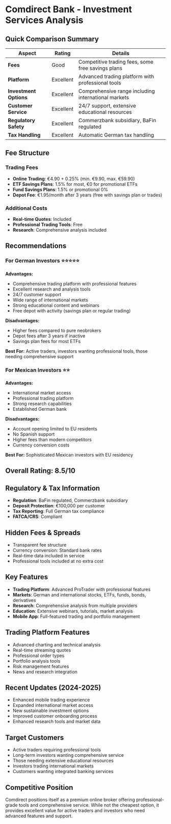 # Comdirect Bank - Investment Services Analysis

## Quick Comparison Summary
| Aspect | Rating | Details |
|--------|--------|---------|
| **Fees** | Good | Competitive trading fees, some free savings plans |
| **Platform** | Excellent | Advanced trading platform with professional tools |
| **Investment Options** | Excellent | Comprehensive range including international markets |
| **Customer Service** | Excellent | 24/7 support, extensive educational resources |
| **Regulatory Safety** | Excellent | Commerzbank subsidiary, BaFin regulated |
| **Tax Handling** | Excellent | Automatic German tax handling |

## Fee Structure

### Trading Fees
- **Online Trading**: €4.90 + 0.25% (min. €9.90, max. €59.90)
- **ETF Savings Plans**: 1.5% for most, €0 for promotional ETFs
- **Fund Savings Plans**: 1.5% or promotional 0%
- **Depot Fee**: €1.95/month after 3 years (free with savings plan or trades)

### Additional Costs
- **Real-time Quotes**: Included
- **Professional Trading Tools**: Free
- **Research**: Comprehensive analysis included

## Recommendations

### For German Investors ⭐⭐⭐⭐⭐
**Advantages:**
- Comprehensive trading platform with professional features
- Excellent research and analysis tools
- 24/7 customer support
- Wide range of international markets
- Strong educational content and webinars
- Free depot with activity (savings plan or regular trading)

**Disadvantages:**
- Higher fees compared to pure neobrokers
- Depot fees after 3 years if inactive
- Savings plan fees for most ETFs

**Best For:** Active traders, investors wanting professional tools, those needing comprehensive support

### For Mexican Investors ⭐⭐
**Advantages:**
- International market access
- Professional trading platform
- Strong research capabilities
- Established German bank

**Disadvantages:**
- Account opening limited to EU residents
- No Spanish support
- Higher fees than modern competitors
- Currency conversion costs

**Best For:** Sophisticated Mexican investors with EU residency

## Overall Rating: 8.5/10

## Regulatory & Tax Information
- **Regulation**: BaFin regulated, Commerzbank subsidiary
- **Deposit Protection**: €100,000 per customer
- **Tax Reporting**: Full German tax compliance
- **FATCA/CRS**: Compliant

## Hidden Fees & Spreads
- Transparent fee structure
- Currency conversion: Standard bank rates
- Real-time data included in service
- Professional tools included at no extra cost

## Key Features
- **Trading Platform**: Advanced ProTrader with professional features
- **Markets**: German and international stocks, ETFs, funds, bonds, derivatives
- **Research**: Comprehensive analysis from multiple providers
- **Education**: Extensive webinars, tutorials, market analysis
- **Mobile App**: Full-featured trading and portfolio management

## Trading Platform Features
- Advanced charting and technical analysis
- Real-time streaming quotes
- Professional order types
- Portfolio analysis tools
- Risk management features
- News and research integration

## Recent Updates (2024-2025)
- Enhanced mobile trading experience
- Expanded international market access
- New sustainable investment options
- Improved customer onboarding process
- Enhanced research tools and market data

## Target Customers
- Active traders requiring professional tools
- Long-term investors wanting comprehensive service
- Those needing extensive educational resources
- Investors trading international markets
- Customers wanting integrated banking services

## Competitive Position
Comdirect positions itself as a premium online broker offering professional-grade tools and comprehensive service. While not the cheapest option, it provides excellent value for active traders and investors who need advanced features and support.
